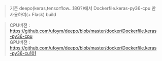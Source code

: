 # 

> 기존 deepo(keras,tensorflow...18G?)에서 Dockerfile.keras-py36-cpu 만 사용하여(+ Flask) build  

> CPU버전 : https://github.com/ufoym/deepo/blob/master/docker/Dockerfile.keras-py36-cpu    
> GPU버전 : https://github.com/ufoym/deepo/blob/master/docker/Dockerfile.keras-py36-cu101  

